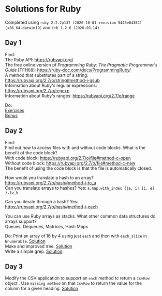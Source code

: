 # Solutions for Ruby

Completed using `ruby 2.7.2p137 (2020-10-01 revision 5445e04352) [x86_64-darwin19]` and `irb 1.2.6 (2020-09-14)`.

## Day 1

Find:  
The Ruby API: https://rubyapi.org/  
The free online version pf _Programming Ruby: The Pragmatic Programmer's Guide_ \[TFH08\]:  https://ruby-doc.com/docs/ProgrammingRuby/  
A method that substitutes part of a string: https://rubyapi.org/2.7/o/string#method-i-gsub  
Information about Ruby's regular expressions: https://rubyapi.org/2.7/o/regexp  
Information about Ruby's ranges: https://rubyapi.org/2.7/o/range  

Do:  
[Exercises](day1.rb)  
[Bonus](day1_bonus.rb)

## Day 2

Find:  
Find out how to access files with and without code blocks. What is the benefit of the code block?  
With code block: https://rubyapi.org/2.7/o/file#method-c-open  
Without code block: https://rubyapi.org/2.7/o/file#method-c-new  
The benefit of using the code block is that the file is automatically closed.  
  
How would you translate a hash to an array? https://rubyapi.org/2.7/o/hash#method-i-to_a  
Can you translate arrays to hashes? Yes: `a.map.with_index {|e, i| [i, e] }.to_h`  
  
Can you iterate through a hash?  Yes: https://rubyapi.org/2.7/o/hash#method-i-each  
  
You can use Ruby arrays as stacks. What other common data structures do arrays support?  
Queues, Dequeues, Matrices, Hash Maps  

Do:
Print an array of 16 by 4 using just `each` and then with `each_slice` in `Enumerable`. [Solution](day2_16_by_4.rb)  
Make and improved tree. [Solution](day2_improved_tree.rb)  
Write a simple grep. [Solution](day2_simple_grep.rb)  

## Day 3

Modify the CSV application to support an `each` method to return a `CsvRow` object . Use `missing method` on that `CsvRow` to return the value for the column for a given heading. [Solution](day3.rb)
